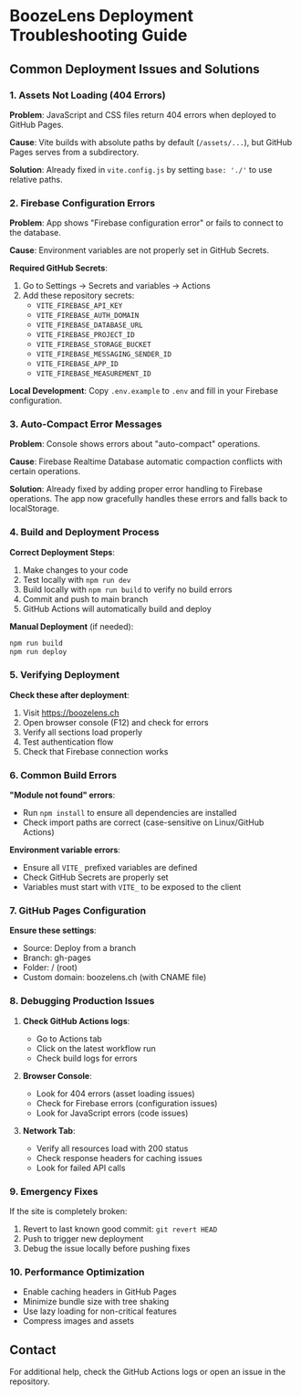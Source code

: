 # BoozeLens Deployment Troubleshooting Guide

## Common Deployment Issues and Solutions

### 1. Assets Not Loading (404 Errors)

**Problem**: JavaScript and CSS files return 404 errors when deployed to GitHub Pages.

**Cause**: Vite builds with absolute paths by default (`/assets/...`), but GitHub Pages serves from a subdirectory.

**Solution**: Already fixed in `vite.config.js` by setting `base: './'` to use relative paths.

### 2. Firebase Configuration Errors

**Problem**: App shows "Firebase configuration error" or fails to connect to the database.

**Cause**: Environment variables are not properly set in GitHub Secrets.

**Required GitHub Secrets**:
1. Go to Settings → Secrets and variables → Actions
2. Add these repository secrets:
   - `VITE_FIREBASE_API_KEY`
   - `VITE_FIREBASE_AUTH_DOMAIN`
   - `VITE_FIREBASE_DATABASE_URL`
   - `VITE_FIREBASE_PROJECT_ID`
   - `VITE_FIREBASE_STORAGE_BUCKET`
   - `VITE_FIREBASE_MESSAGING_SENDER_ID`
   - `VITE_FIREBASE_APP_ID`
   - `VITE_FIREBASE_MEASUREMENT_ID`

**Local Development**: Copy `.env.example` to `.env` and fill in your Firebase configuration.

### 3. Auto-Compact Error Messages

**Problem**: Console shows errors about "auto-compact" operations.

**Cause**: Firebase Realtime Database automatic compaction conflicts with certain operations.

**Solution**: Already fixed by adding proper error handling to Firebase operations. The app now gracefully handles these errors and falls back to localStorage.

### 4. Build and Deployment Process

**Correct Deployment Steps**:
1. Make changes to your code
2. Test locally with `npm run dev`
3. Build locally with `npm run build` to verify no build errors
4. Commit and push to main branch
5. GitHub Actions will automatically build and deploy

**Manual Deployment** (if needed):
```bash
npm run build
npm run deploy
```

### 5. Verifying Deployment

**Check these after deployment**:
1. Visit https://boozelens.ch
2. Open browser console (F12) and check for errors
3. Verify all sections load properly
4. Test authentication flow
5. Check that Firebase connection works

### 6. Common Build Errors

**"Module not found" errors**:
- Run `npm install` to ensure all dependencies are installed
- Check import paths are correct (case-sensitive on Linux/GitHub Actions)

**Environment variable errors**:
- Ensure all `VITE_` prefixed variables are defined
- Check GitHub Secrets are properly set
- Variables must start with `VITE_` to be exposed to the client

### 7. GitHub Pages Configuration

**Ensure these settings**:
- Source: Deploy from a branch
- Branch: gh-pages
- Folder: / (root)
- Custom domain: boozelens.ch (with CNAME file)

### 8. Debugging Production Issues

1. **Check GitHub Actions logs**:
   - Go to Actions tab
   - Click on the latest workflow run
   - Check build logs for errors

2. **Browser Console**:
   - Look for 404 errors (asset loading issues)
   - Check for Firebase errors (configuration issues)
   - Look for JavaScript errors (code issues)

3. **Network Tab**:
   - Verify all resources load with 200 status
   - Check response headers for caching issues
   - Look for failed API calls

### 9. Emergency Fixes

If the site is completely broken:
1. Revert to last known good commit: `git revert HEAD`
2. Push to trigger new deployment
3. Debug the issue locally before pushing fixes

### 10. Performance Optimization

- Enable caching headers in GitHub Pages
- Minimize bundle size with tree shaking
- Use lazy loading for non-critical features
- Compress images and assets

## Contact

For additional help, check the GitHub Actions logs or open an issue in the repository.
